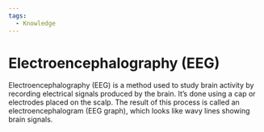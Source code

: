 ```yaml
---
tags:
  - Knowledge
---
```

# Electroencephalography (EEG)

Electroencephalography (EEG) is a method used to study brain activity by recording electrical signals produced by the brain. It’s done using a cap or electrodes placed on the scalp. The result of this process is called an electroencephalogram (EEG graph), which looks like wavy lines showing brain signals.
